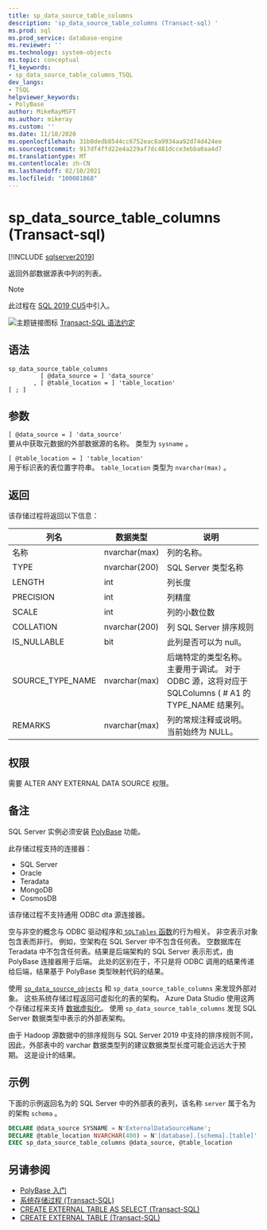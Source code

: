 ```yaml
---
title: sp_data_source_table_columns
description: 'sp_data_source_table_columns (Transact-sql) '
ms.prod: sql
ms.prod_service: database-engine
ms.reviewer: ''
ms.technology: system-objects
ms.topic: conceptual
f1_keywords:
- sp_data_source_table_columns_TSQL
dev_langs:
- TSQL
helpviewer_keywords:
- PolyBase
author: MikeRayMSFT
ms.author: mikeray
ms.custom: ''
ms.date: 11/10/2020
ms.openlocfilehash: 31b0dedb8544cc6752eac8a9934aa92d74d424ee
ms.sourcegitcommit: 917df4ffd22e4a229af7dc481dcce3ebba0aa4d7
ms.translationtype: MT
ms.contentlocale: zh-CN
ms.lasthandoff: 02/10/2021
ms.locfileid: "100081868"
---
```

# <a name="sp_data_source_table_columns-transact-sql"></a>sp_data_source_table_columns (Transact-sql) 

[!INCLUDE [sqlserver2019](../../includes/applies-to-version/sqlserver2019.md)]

返回外部数据源表中列的列表。
  
> [!NOTE]
> 此过程在 [SQL 2019 CU5](../../big-data-cluster/release-notes-big-data-cluster.md#cu5)中引入。

![主题链接图标](../../database-engine/configure-windows/media/topic-link.gif "“主题链接”图标") [Transact-SQL 语法约定](../../t-sql/language-elements/transact-sql-syntax-conventions-transact-sql.md)  
  
## <a name="syntax"></a>语法  
  
```sqlsyntax
sp_data_source_table_columns
         [ @data_source = ] 'data_source'
       , [ @table_location = ] 'table_location'
[ ; ]
```  

## <a name="arguments"></a>参数

`[ @data_source = ] 'data_source'`   
要从中获取元数据的外部数据源的名称。 类型为 `sysname` 。

`[ @table_location = ] 'table_location'`   
用于标识表的表位置字符串。 `table_location` 类型为 `nvarchar(max)` 。

## <a name="returns"></a>返回

该存储过程将返回以下信息：

|列名 |数据类型 |说明|
|---|---|---|
|名称|nvarchar(max)|列的名称。
|TYPE|nvarchar(200)|SQL Server 类型名称
|LENGTH|int|列长度
|PRECISION|int|列精度
|SCALE|int|列的小数位数
|COLLATION|nvarchar(200)|列 SQL Server 排序规则
|IS_NULLABLE|bit|此列是否可以为 null。
|SOURCE_TYPE_NAME|nvarchar(max)|后端特定的类型名称。 主要用于调试。 对于 ODBC 源，这将对应于 SQLColumns ( # A1 的 TYPE_NAME 结果列。
|REMARKS|nvarchar(max)|列的常规注释或说明。 当前始终为 NULL。|

## <a name="permissions"></a>权限  

需要 ALTER ANY EXTERNAL DATA SOURCE 权限。
  
## <a name="remarks"></a>备注  

SQL Server 实例必须安装  [PolyBase](../../relational-databases/polybase/polybase-guide.md) 功能。

此存储过程支持的连接器：

- SQL Server
- Oracle
- Teradata
- MongoDB
- CosmosDB

该存储过程不支持通用 ODBC dta 源连接器。

空与非空的概念与 ODBC 驱动程序和[ `SQLTables` 函数](../native-client-odbc-api/sqltables.md)的行为相关。 非空表示对象包含表而非行。 例如，空架构在 SQL Server 中不包含任何表。 空数据库在 Teradata 中不包含任何表。结果是后端架构的 SQL Server 表示形式，由 PolyBase 连接器用于后端。 此处的区别在于，不只是将 ODBC 调用的结果传递给后端，结果基于 PolyBase 类型映射代码的结果。

使用 [`sp_data_source_objects`](sp-data-source-objects.md) 和 `sp_data_source_table_columns` 来发现外部对象。 这些系统存储过程返回可虚拟化的表的架构。 Azure Data Studio 使用这两个存储过程来支持 [数据虚拟化](../../azure-data-studio/extensions/data-virtualization-extension.md)。 使用 `sp_data_source_table_columns` 发现 SQL Server 数据类型中表示的外部表架构。

由于 Hadoop 源数据中的排序规则与 SQL Server 2019 中支持的排序规则不同，因此，外部表中的 varchar 数据类型列的建议数据类型长度可能会远远大于预期。 这是设计的结果。

## <a name="example"></a>示例  

下面的示例返回名为的 SQL Server 中的外部表的表列，该名称 `server` 属于名为的架构 `schema` 。
  
```sql
DECLARE @data_source SYSNAME = N'ExternalDataSourceName';
DECLARE @table_location NVARCHAR(400) = N'[database].[schema].[table]';
EXEC sp_data_source_table_columns @data_source, @table_location
```  
  
## <a name="see-also"></a>另请参阅

- [PolyBase 入门](../polybase/polybase-guide.md)
- [系统存储过程 (Transact-SQL)](../../relational-databases/system-stored-procedures/system-stored-procedures-transact-sql.md)
- [CREATE EXTERNAL TABLE AS SELECT (Transact-SQL)](../../t-sql/statements/create-external-table-as-select-transact-sql.md)
- [CREATE EXTERNAL TABLE (Transact-SQL)](../../t-sql/statements/create-external-table-transact-sql.md)